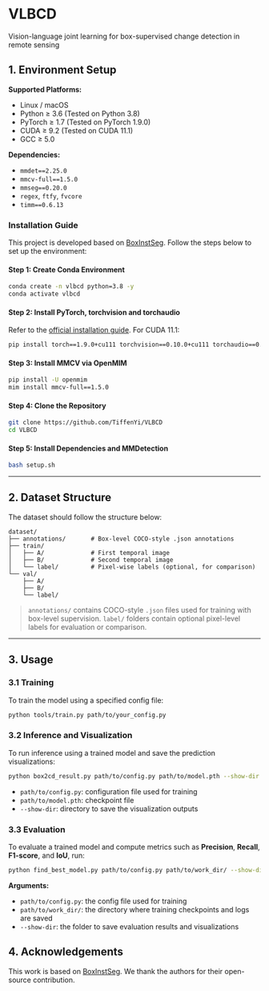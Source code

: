 # VLBCD

Vision-language joint learning for  box-supervised change detection in remote sensing

## 1. Environment Setup

**Supported Platforms:**

- Linux / macOS
- Python ≥ 3.6 (Tested on Python 3.8)
- PyTorch ≥ 1.7 (Tested on PyTorch 1.9.0)
- CUDA ≥ 9.2 (Tested on CUDA 11.1)
- GCC ≥ 5.0

**Dependencies:**

- `mmdet==2.25.0`
- `mmcv-full==1.5.0`
- `mmseg==0.20.0`
- `regex`, `ftfy`, `fvcore`
- `timm==0.6.13`

### Installation Guide

This project is developed based on [BoxInstSeg](https://github.com/LiWentomng/BoxInstSeg). Follow the steps below to set up the environment:

#### Step 1: Create Conda Environment

```bash
conda create -n vlbcd python=3.8 -y
conda activate vlbcd
```

#### Step 2: Install PyTorch, torchvision and torchaudio

Refer to the [official installation guide](https://pytorch.org/get-started/previous-versions/). For CUDA 11.1:

```bash
pip install torch==1.9.0+cu111 torchvision==0.10.0+cu111 torchaudio==0.9.0 -f https://download.pytorch.org/whl/torch_stable.html
```

#### Step 3: Install MMCV via OpenMIM

```bash
pip install -U openmim
mim install mmcv-full==1.5.0
```

#### Step 4: Clone the Repository

```bash
git clone https://github.com/TiffenYi/VLBCD
cd VLBCD
```

#### Step 5: Install Dependencies and MMDetection

```bash
bash setup.sh
```

------

## 2. Dataset Structure

The dataset should follow the structure below:

```
dataset/
├── annotations/       # Box-level COCO-style .json annotations
├── train/
│   ├── A/             # First temporal image
│   ├── B/             # Second temporal image
│   └── label/         # Pixel-wise labels (optional, for comparison)
└── val/
    ├── A/
    ├── B/
    └── label/
```

> `annotations/` contains COCO-style `.json` files used for training with box-level supervision.
>  `label/` folders contain optional pixel-level labels for evaluation or comparison.

------

## 3. Usage

### 3.1 Training

To train the model using a specified config file:

```bash
python tools/train.py path/to/your_config.py
```

### 3.2 Inference and Visualization

To run inference using a trained model and save the prediction visualizations:

```bash
python box2cd_result.py path/to/config.py path/to/model.pth --show-dir path/to/output_images/
```

- `path/to/config.py`: configuration file used for training
- `path/to/model.pth`: checkpoint file
- `--show-dir`: directory to save the visualization outputs

### 3.3 Evaluation

To evaluate a trained model and compute metrics such as **Precision**, **Recall**, **F1-score**, and **IoU**, run:

```bash
python find_best_model.py path/to/config.py path/to/work_dir/ --show-dir path/to/output_results/
```

**Arguments:**

- `path/to/config.py`: the config file used for training
- `path/to/work_dir/`: the directory where training checkpoints and logs are saved
- `--show-dir`: the folder to save evaluation results and visualizations

## 4. Acknowledgements

This work is based on [BoxInstSeg](https://github.com/LiWentomng/BoxInstSeg). We thank the authors for their open-source contribution.



